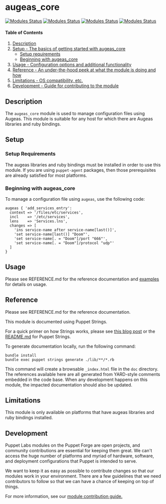 
# augeas_core

[![Modules Status](https://github.com/puppetlabs/puppetlabs-augeas_core/workflows/%5BDaily%5D%20Unit%20Tests%20with%20nightly%20Puppet%20gem/badge.svg?branch=main)](https://github.com/puppetlabs/puppetlabs-augeas_core/actions)
[![Modules Status](https://github.com/puppetlabs/puppetlabs-augeas_core/workflows/Static%20Code%20Analysis/badge.svg?branch=main)](https://github.com/puppetlabs/puppetlabs-augeas_core/actions) 
[![Modules Status](https://github.com/puppetlabs/puppetlabs-augeas_core/workflows/Unit%20Tests%20with%20nightly%20Puppet%20gem/badge.svg?branch=main)](https://github.com/puppetlabs/puppetlabs-augeas_core/actions) 
[![Modules Status](https://github.com/puppetlabs/puppetlabs-augeas_core/workflows/Unit%20Tests%20with%20released%20Puppet%20gem/badge.svg?branch=main)](https://github.com/puppetlabs/puppetlabs-augeas_core/actions)


#### Table of Contents

1. [Description](#description)
2. [Setup - The basics of getting started with augeas_core](#setup)
    * [Setup requirements](#setup-requirements)
    * [Beginning with augeas_core](#beginning-with-augeas)
3. [Usage - Configuration options and additional functionality](#usage)
4. [Reference - An under-the-hood peek at what the module is doing and how](#reference)
5. [Limitations - OS compatibility, etc.](#limitations)
6. [Development - Guide for contributing to the module](#development)

<a id="description"></a>
## Description

The `augeas_core` module is used to manage configuration files using Augeas. This module is suitable for any host for which there are Augeas libraries and ruby bindings.

<a id="setup"></a>
## Setup

<a id="setup-requirements"></a>
### Setup Requirements

The augeas libraries and ruby bindings must be installed in order to use this module. If you are using `puppet-agent` packages, then those prerequisites are already satisfied for most platforms.

<a id="beginning-with-augeas"></a>
### Beginning with augeas_core

To manage a configuration file using `augeas`, use the following code:

```
augeas { 'add_services_entry':
  context => '/files/etc/services',
  incl    => '/etc/services',
  lens    => 'Services.lns',
  changes => [
    'ins service-name after service-name[last()]',
    'set service-name[last()] "Doom"',
    'set service-name[. = "Doom"]/port "666"',
    'set service-name[. = "Doom"]/protocol "udp"'
  ]
}
```

<a id="usage"></a>
## Usage

Please see REFERENCE.md for the reference documentation and [examples](documentation/examples.md) for details on usage.

<a id="reference"></a>
## Reference

Please see REFERENCE.md for the reference documentation.

This module is documented using Puppet Strings.

For a quick primer on how Strings works, please see [this blog post](https://puppet.com/blog/using-puppet-strings-generate-great-documentation-puppet-modules) or the [README.md](https://github.com/puppetlabs/puppet-strings/blob/master/README.md) for Puppet Strings.

To generate documentation locally, run the following command:
```
bundle install
bundle exec puppet strings generate ./lib/**/*.rb
```
This command will create a browsable `_index.html` file in the `doc` directory. The references available here are all generated from YARD-style comments embedded in the code base. When any development happens on this module, the impacted documentation should also be updated.

<a id="limitations"></a>
## Limitations

This module is only available on platforms that have augeas libraries and ruby bindings installed.

<a id="development"></a>
## Development

Puppet Labs modules on the Puppet Forge are open projects, and community contributions are essential for keeping them great. We can't access the huge number of platforms and myriad of hardware, software, and deployment configurations that Puppet is intended to serve.

We want to keep it as easy as possible to contribute changes so that our modules work in your environment. There are a few guidelines that we need contributors to follow so that we can have a chance of keeping on top of things.

For more information, see our [module contribution guide.](https://puppet.com/docs/puppet/latest/contributing.html)
